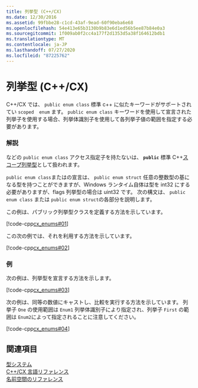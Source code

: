 ```yaml
---
title: 列挙型 (C++/CX)
ms.date: 12/30/2016
ms.assetid: 99fbbe28-c1cd-43af-9ead-60f90eba6e68
ms.openlocfilehash: 54e413e65b3130b9b83e6d1ed56b5ee87b84e0a3
ms.sourcegitcommit: 1f009ab0f2cc4a177f2d1353d5a38f164612bdb1
ms.translationtype: MT
ms.contentlocale: ja-JP
ms.lasthandoff: 07/27/2020
ms.locfileid: "87225762"
---
```

# <a name="enums-ccx"></a>列挙型 (C++/CX)

C++/CX では、 `public enum class` 標準 c++ に似たキーワードがサポートされてい `scoped  enum` ます。 `public enum class` キーワードを使用して宣言された列挙子を使用する場合、列挙体識別子を使用して各列挙子値の範囲を指定する必要があります。

### <a name="remarks"></a>解説

などの `public enum class` アクセス指定子を持たないは、 **`public`** 標準 C++[スコープ列挙型](../cpp/enumerations-cpp.md)として扱われます。

`public enum class`またはの宣言は、 `public enum struct` 任意の整数型の基になる型を持つことができますが、Windows ランタイム自体は型を int32 にする必要がありますが、flags 列挙型の場合は uint32 です。 次の構文は、 `public enum class` または `public enum struct`の各部分を説明します。

この例は、パブリック列挙型クラスを定義する方法を示しています。

[!code-cpp[cx_enums#01](../cppcx/codesnippet/CPP/cpp/class1.h#01)]

この次の例では、それを利用する方法を示しています。

[!code-cpp[cx_enums#02](../cppcx/codesnippet/CPP/cpp/class1.h#02)]

### <a name="examples"></a>例

次の例は、列挙型を宣言する方法を示します。

[!code-cpp[cx_enums#03](../cppcx/codesnippet/CPP/cpp/class1.h#03)]

次の例は、同等の数値にキャストし、比較を実行する方法を示しています。 列挙子 `One` の使用範囲は `Enum1` 列挙体識別子により指定され、列挙子 `First` の範囲は `Enum2`によって指定されることに注意してください。

[!code-cpp[cx_enums#04](../cppcx/codesnippet/CPP/cpp/class1.h#04)]

## <a name="see-also"></a>関連項目

[型システム](../cppcx/type-system-c-cx.md)<br/>
[C++/CX 言語リファレンス](../cppcx/visual-c-language-reference-c-cx.md)<br/>
[名前空間のリファレンス](../cppcx/namespaces-reference-c-cx.md)
